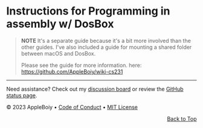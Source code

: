 # Instructions for Programming in assembly w/ DosBox

> **NOTE**
> It's a separate guide because it's a bit more involved than the other guides. I've also included a guide for mounting a shared folder between macOS and DosBox.
>
> Please see the guide for more information.
> here: https://github.com/AppleBoiy/wiki-cs231
>

---

Need assistance? Check out my [discussion board](https://github.com/AppleBoiy/cs-wiki101/discussions) or review the [GitHub status page](https://www.githubstatus.com).

&copy; 2023 AppleBoiy &bull; [Code of Conduct](https://www.contributor-covenant.org/version/2/1/code_of_conduct/code_of_conduct.md) &bull; [MIT License](LICENSE)

<p align="right"><a href="#top" style=" bottom: 20px; right: 20px;">Back to Top</a></p>
